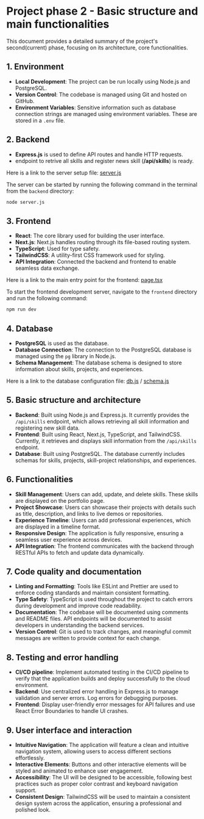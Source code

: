 # Project phase 2 - Basic structure and main functionalities

This document provides a detailed summary of the project's second(current) phase, focusing on its architecture, core functionalities.

## 1. Environment
- **Local Development**: The project can be run locally using Node.js and PostgreSQL.
- **Version Control**: The codebase is managed using Git and hosted on GitHub.
- **Environment Variables**: Sensitive information such as database connection strings are managed using environment variables. These are stored in a `.env` file.

## 2. Backend
- **Express.js** is used to define API routes and handle HTTP requests.
- endpoint to retrive all skills and register news skill (**/api/skills**) is ready.


Here is a link to the server setup file: [server.js](./backend/server.js)

The server can be started by running the following command in the terminal from the `backend` directory:

```bash
node server.js
```

## 3. Frontend

- **React**: The core library used for building the user interface.
- **Next.js**: Next.js handles routing through its file-based routing system.
- **TypeScript**: Used for type safety.
- **TailwindCSS**: A utility-first CSS framework used for styling.
- **API Integration**: Connected the backend and frontend to enable seamless data exchange.

Here is a link to the main entry point for the frontend: [page.tsx](./frontend/app/page.tsx)

To start the frontend development server, navigate to the `frontend` directory and run the following command:

```bash
npm run dev
```

## 4. Database

- **PostgreSQL** is used as the database.
- **Database Connection**: The connection to the PostgreSQL database is managed using the `pg` library in Node.js.
- **Schema Management**: The database schema is designed to store information about skills, projects, and experiences.

Here is a link to the database configuration file: [db.js](./backend/db.js) / [schema.js](./backend/models/schema.js)

## 5. Basic structure and architecture

- **Backend**: Built using Node.js and Express.js. It currently provides the `/api/skills` endpoint, which allows retrieving all skill information and registering new skill data.
- **Frontend**: Built using React, Next.js, TypeScript, and TailwindCSS. Currently, it retrieves and displays skill information from the `/api/skills` endpoint.
- **Database**: Built using PostgreSQL. The database currently includes schemas for skills, projects, skill-project relationships, and experiences.

## 6. Functionalities

- **Skill Management**: Users can add, update, and delete skills. These skills are displayed on the portfolio page.
- **Project Showcase**: Users can showcase their projects with details such as title, description, and links to live demos or repositories.
- **Experience Timeline**: Users can add professional experiences, which are displayed in a timeline format.
- **Responsive Design**: The application is fully responsive, ensuring a seamless user experience across devices.
- **API Integration**: The frontend communicates with the backend through RESTful APIs to fetch and update data dynamically.


## 7. Code quality and documentation

- **Linting and Formatting**: Tools like ESLint and Prettier are used to enforce coding standards and maintain consistent formatting.
- **Type Safety**: TypeScript is used throughout the project to catch errors during development and improve code readability.
- **Documentation**: The codebase will be documented using comments and README files. API endpoints will be documented to assist developers in understanding the backend services.
- **Version Control**: Git is used to track changes, and meaningful commit messages are written to provide context for each change.

## 8. Testing and error handling

- **CI/CD pipeline**: Implement automated testing in the CI/CD pipeline to verify that the application builds and deploy successfully to the cloud environment.
- **Backend**: Use centralized error handling in Express.js to manage validation and server errors. Log errors for debugging purposes.
- **Frontend**: Display user-friendly error messages for API failures and use React Error Boundaries to handle UI crashes.

## 9. User interface and interaction

- **Intuitive Navigation**: The application will feature a clean and intuitive navigation system, allowing users to access different sections effortlessly.
- **Interactive Elements**: Buttons and other interactive elements will be styled and animated to enhance user engagement.
- **Accessibility**: The UI will be designed to be accessible, following best practices such as proper color contrast and keyboard navigation support.
- **Consistent Design**: TailwindCSS will be used to maintain a consistent design system across the application, ensuring a professional and polished look.
